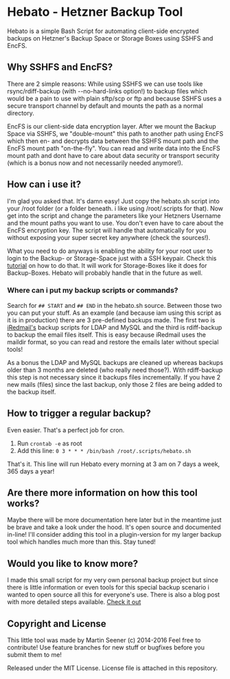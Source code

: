 # Hebato - Hetzner Backup Tool

Hebato is a simple Bash Script for automating client-side encrypted backups on Hetzner's Backup Space or Storage Boxes using SSHFS and EncFS.

## Why SSHFS and EncFS?

There are 2 simple reasons: While using SSHFS we can use tools like rsync/rdiff-backup (with --no-hard-links option!) to backup files
which would be a pain to use with plain sftp/scp or ftp and because SSHFS uses a secure transport channel by default and mounts the path as a normal directory.

EncFS is our client-side data encryption layer. After we mount the Backup Space via SSHFS, we "double-mount" this path to another path
using EncFS which then en- and decrypts data between the SSHFS mount path and the EncFS mount path "on-the-fly". You can read and write data
into the EncFS mount path and dont have to care about data security or transport security (which is a bonus now and not necessarily needed anymore!).

## How can i use it?

I'm glad you asked that. It's damn easy! Just copy the hebato.sh script into your /root folder (or a folder beneath. i like using /root/.scripts for that).
Now get into the script and change the parameters like your Hetzners Username and the mount paths you want to use. You don't even have to care about the EncFS
encryption key. The script will handle that automatically for you without exposing your super secret key anywhere (check the sources!).

What you need to do anyways is enabling the ability for your root user to login to the Backup- or Storage-Space just with a SSH keypair. Check this [tutorial](http://wiki.hetzner.de/index.php/Backup_Space_SSH_Keys/en) on how to do that. It will work for Storage-Boxes like it does for Backup-Boxes. Hebato will probably handle that in the future as well.

### Where can i put my backup scripts or commands?

Search for `## START` and `## END` in the hebato.sh source. Between those two you can put your stuff. As an example (and because iam using this script as it is in production)
there are 3 pre-defined backups made. The first two is [iRedmail's](http://www.iredmail.org/wiki/index.php?title=IRedMail/FAQ/Backup) backup scripts for LDAP and MySQL and the third
is rdiff-backup to backup the email files itself. This is easy because iRedmail uses the maildir format, so you can read and restore the emails later without special tools!

As a bonus the LDAP and MySQL backups are cleaned up whereas backups older than 3 months are deleted (who really need those?). With rdiff-backup this step is not necessary since
it backups files incrementally. If you have 2 new mails (files) since the last backup, only those 2 files are being added to the backup itself.

## How to trigger a regular backup?

Even easier. That's a perfect job for cron.

1. Run `crontab -e` as root
2. Add this line: `0 3 * * * /bin/bash /root/.scripts/hebato.sh`

That's it. This line will run Hebato every morning at 3 am on 7 days a week, 365 days a year!

## Are there more information on how this tool works?

Maybe there will be more documentation here later but in the meantime just be brave and take a look under the hood. It's open source and documented in-line!
I'll consider adding this tool in a plugin-version for my larger backup tool which handles much more than this. Stay tuned!

## Would you like to know more?

I made this small script for my very own personal backup project but since there is little information or even tools for this special backup scenario i wanted to open source
all this for everyone's use. There is also a blog post with more detailed steps available. [Check it out](https://www.sysorchestra.com/2014/09/01/hetzner-backup-service-with-sshfs-for-iredmail-on-debianubuntu/)

## Copyright and License

This little tool was made by Martin Seener (c) 2014-2016
Feel free to contribute! Use feature branches for new stuff or bugfixes before you submit them to me!

Released under the MIT License. License file is attached in this repository.